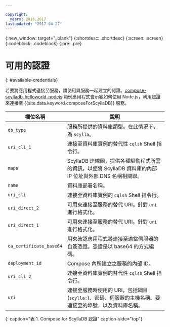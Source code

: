 ```yaml
---

copyright:
  years: 2016,2017
lastupdated: "2017-04-27"
---
```


{:new_window: target="_blank"}
{:shortdesc: .shortdesc}
{:screen: .screen}
{:codeblock: .codeblock}
{:pre: .pre}

# 可用的認證
{: #available-credentials}

若要將應用程式連接至服務，請使用與服務一起建立的認證。[compose-scylladb-helloworld-nodejs](https://github.com/IBM-Bluemix/compose-scylladb-helloworld-nodejs) 範例應用程式會示範如何使用 Node.js，利用認證來連接至 {{site.data.keyword.composeForScyllaDB}} 服務。

欄位名稱|說明
----------|-----------
`db_type`|服務所提供的資料庫類型。在此情況下，為 `scylla`。
`uri_cli_1`|連接至資料庫實例的替代性 `cqlsh` Shell 指令行。
`maps`|ScyllaDB 連線圖，提供各種驅動程式所需的資訊，以便將 ScyllaDB 資料庫的內部 IP 位址與外部 DNS 名稱相關聯。
`name`|資料庫部署名稱。
`uri_cli`|連接至資料庫實例的 `cqlsh` Shell 指令行。
`uri_direct_2`|可用來連接至服務的替代 URI。針對 `uri` 進行格式化。
`uri_direct_1`|可用來連接至服務的替代 URI。針對 `uri` 進行格式化。
`ca_certificate_base64`|用來確認應用程式將連接至適當伺服器的自簽憑證。憑證是以 base64 的方式編碼。
`deployment_id`|Compose 內所建立之服務的內部 ID。
`uri_cli_2`|連接至資料庫實例的替代性 `cqlsh` Shell 指令行。
`uri`|連接至服務時使用的 URI，包括綱目 (`scylla:`)、密碼、伺服器的主機名稱、要連接至的埠號，以及資料庫名稱。
{: caption="表 1. Compose for ScyllaDB 認證" caption-side="top"}
